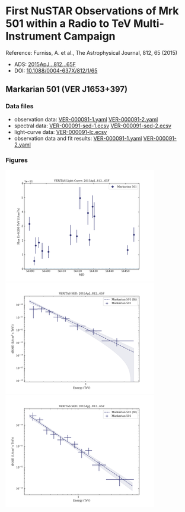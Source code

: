# First NuSTAR Observations of Mrk 501 within a Radio to TeV Multi-Instrument Campaign

Reference:
Furniss, A. et al., The Astrophysical Journal, 812, 65 (2015)

- ADS: [2015ApJ...812...65F](http://adsabs.harvard.edu/abs/2015ApJ...812...65F)
- DOI: [10.1088/0004-637X/812/1/65](https://doi.org/10.1088/0004-637X/812/1/65)

## Markarian 501 (VER J1653+397)
### Data files

- observation data: [VER-000091-1.yaml](VER-000091-1.yaml)  [VER-000091-2.yaml](VER-000091-2.yaml)
- spectral data: [VER-000091-sed-1.ecsv](VER-000091-sed-1.ecsv)  [VER-000091-sed-2.ecsv](VER-000091-sed-2.ecsv)
- light-curve data: [VER-000091-lc.ecsv](VER-000091-lc.ecsv)
- observation data and fit results: [VER-000091-1.yaml](VER-000091-1.yaml)  [VER-000091-2.yaml](VER-000091-2.yaml)


### Figures

<img src="figures/2015ApJ...812...65F-VER-91-1-lc.png" alt="drawing" width="400"/>
<img src="figures/2015ApJ...812...65F-VER-91-1-sed.png" alt="drawing" width="400"/>
<img src="figures/2015ApJ...812...65F-VER-91-2-sed.png" alt="drawing" width="400"/>
